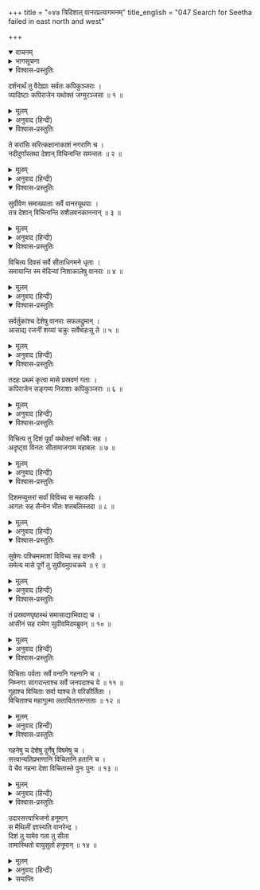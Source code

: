 +++
title = "०४७ त्रिदिशात् वानरप्रत्यागमनम्"
title_english = "047 Search for Seetha failed in east north and west"

+++
<details open><summary>वाचनम्</summary>
<div caption="श्रीराम-हरिसीताराममूर्ति-घनपाठिभ्यां वचनम्" class="audioEmbed" src="https://archive.org/download/Ramayana-recitation-Sriram-harisItArAmamUrti-Ghanapaati-v2/Kanda_4/Kanda_4_KSK-047-Thridigbhyaha_Vanara_Prathyagamanam.mp3"></div>
</details>

<details><summary>भागसूचना</summary>

47. पूर्व आदि तीन दिशाओंमें गये हुए वानरोंका निराश होकर लौट आना
</details>

<details open><summary>विश्वास-प्रस्तुतिः</summary>

दर्शनार्थं तु वैदेह्याः सर्वतः कपिकुञ्जराः ।  
व्यादिष्टाः कपिराजेन यथोक्तं जग्मुरञ्जसा ॥ १ ॥
</details>

<details><summary>मूलम्</summary>

दर्शनार्थं तु वैदेह्याः सर्वतः कपिकुञ्जराः ।  
व्यादिष्टाः कपिराजेन यथोक्तं जग्मुरञ्जसा ॥ १ ॥
</details>

<details><summary>अनुवाद (हिन्दी)</summary>

वानरराजके द्वारा समस्त दिशाओंकी ओर जानेकी आज्ञा पाकर वे सभी श्रेष्ठ वानर, जिनके लिये जिस ओर जानेका आदेश मिला था उसी ओर विदेहकुमारी सीताका पता लगानेके लिये उत्साहपूर्वक चल दिये ॥ १ ॥
</details>

<details open><summary>विश्वास-प्रस्तुतिः</summary>

ते सरांसि सरित्कक्षानाकाशं नगराणि च ।  
नदीदुर्गांस्तथा देशान् विचिन्वन्ति समन्ततः ॥ २ ॥
</details>

<details><summary>मूलम्</summary>

ते सरांसि सरित्कक्षानाकाशं नगराणि च ।  
नदीदुर्गांस्तथा देशान् विचिन्वन्ति समन्ततः ॥ २ ॥
</details>

<details><summary>अनुवाद (हिन्दी)</summary>

वे सरोवरों, सरिताओं, लतामण्डपों, खुले स्थानों और नगरोंमें तथा नदियोंके कारण दुर्गम प्रदेशोंमें सब ओर घूम-फिरकर सीताकी खोज करने लगे ॥ २ ॥
</details>

<details open><summary>विश्वास-प्रस्तुतिः</summary>

सुग्रीवेण समाख्याताः सर्वे वानरयूथपाः ।  
तत्र देशान् विचिन्वन्ति सशैलवनकाननान् ॥ ३ ॥
</details>

<details><summary>मूलम्</summary>

सुग्रीवेण समाख्याताः सर्वे वानरयूथपाः ।  
तत्र देशान् विचिन्वन्ति सशैलवनकाननान् ॥ ३ ॥
</details>

<details><summary>अनुवाद (हिन्दी)</summary>

सुग्रीवने जिन्हें आज्ञा दी थी, वे सभी वानरयूथपति अपनी-अपनी दिशाओंके पर्वत, वन और काननोंसहित सम्पूर्ण देशोंकी छानबीन करने लगे ॥ ३ ॥
</details>

<details open><summary>विश्वास-प्रस्तुतिः</summary>

विचित्य दिवसं सर्वे सीताधिगमने धृताः ।  
समायान्ति स्म मेदिन्यां निशाकालेषु वानराः ॥ ४ ॥
</details>

<details><summary>मूलम्</summary>

विचित्य दिवसं सर्वे सीताधिगमने धृताः ।  
समायान्ति स्म मेदिन्यां निशाकालेषु वानराः ॥ ४ ॥
</details>

<details><summary>अनुवाद (हिन्दी)</summary>

सीताजीका पता लगानेकी निश्चित इच्छा मनमें लिये वे सब वानर दिनभर इधर-उधर अन्वेषण करते और रातके समय किसी नियत स्थानपर एकत्र हो जाते थे ॥
</details>

<details open><summary>विश्वास-प्रस्तुतिः</summary>

सर्वर्तुकांश्च देशेषु वानराः सफलद्रुमान् ।  
आसाद्य रजनीं शय्यां चक्रुः सर्वेष्वहःसु ते ॥ ५ ॥
</details>

<details><summary>मूलम्</summary>

सर्वर्तुकांश्च देशेषु वानराः सफलद्रुमान् ।  
आसाद्य रजनीं शय्यां चक्रुः सर्वेष्वहःसु ते ॥ ५ ॥
</details>

<details><summary>अनुवाद (हिन्दी)</summary>

सारे दिन भिन्न-भिन्न देशोंमें घूम-फिरकर वे वानर सभी ऋतुओंमें फल देनेवाले वृक्षोंके पास जाकर रातको वहीं सोया अथवा विश्राम किया करते थे ॥ ५ ॥
</details>

<details open><summary>विश्वास-प्रस्तुतिः</summary>

तदहः प्रथमं कृत्वा मासे प्रस्रवणं गताः ।  
कपिराजेन सङ्गम्य निराशाः कपिकुञ्जराः ॥ ६ ॥
</details>

<details><summary>मूलम्</summary>

तदहः प्रथमं कृत्वा मासे प्रस्रवणं गताः ।  
कपिराजेन सङ्गम्य निराशाः कपिकुञ्जराः ॥ ६ ॥
</details>

<details><summary>अनुवाद (हिन्दी)</summary>

जानेके दिनको पहला दिन मानकर एक मास पूर्ण होनेतक वे श्रेष्ठ वानर निराश हो लौट आये और कपिराज सुग्रीवसे मिलकर प्रस्रवणगिरिपर ठहर गये ॥ ६ ॥
</details>

<details open><summary>विश्वास-प्रस्तुतिः</summary>

विचित्य तु दिशं पूर्वां यथोक्तां सचिवैः सह ।  
अदृष्ट्वा विनतः सीतामाजगाम महाबलः ॥ ७ ॥
</details>

<details><summary>मूलम्</summary>

विचित्य तु दिशं पूर्वां यथोक्तां सचिवैः सह ।  
अदृष्ट्वा विनतः सीतामाजगाम महाबलः ॥ ७ ॥
</details>

<details><summary>अनुवाद (हिन्दी)</summary>

महाबली विनत अपने मन्त्रियोंके साथ पहले बताये अनुसार पूर्व दिशामें खोज करके वहाँ सीताको न पाकर किष्किन्धा लौट आये ॥ ७ ॥
</details>

<details open><summary>विश्वास-प्रस्तुतिः</summary>

दिशमप्युत्तरां सर्वां विविच्य स महाकपिः ।  
आगतः सह सैन्येन भीतः शतबलिस्तदा ॥ ८ ॥
</details>

<details><summary>मूलम्</summary>

दिशमप्युत्तरां सर्वां विविच्य स महाकपिः ।  
आगतः सह सैन्येन भीतः शतबलिस्तदा ॥ ८ ॥
</details>

<details><summary>अनुवाद (हिन्दी)</summary>

महाकपि शतबलि सारी उत्तर दिशाकी छानबीन करके भयभीत हो तत्काल सेनासहित किष्किन्धा आ गये ॥
</details>

<details open><summary>विश्वास-प्रस्तुतिः</summary>

सुषेणः पश्चिमामाशां विविच्य सह वानरैः ।  
समेत्य मासे पूर्णे तु सुग्रीवमुपचक्रमे ॥ ९ ॥
</details>

<details><summary>मूलम्</summary>

सुषेणः पश्चिमामाशां विविच्य सह वानरैः ।  
समेत्य मासे पूर्णे तु सुग्रीवमुपचक्रमे ॥ ९ ॥
</details>

<details><summary>अनुवाद (हिन्दी)</summary>

वानरोंसहित सुषेण भी पश्चिम दिशाका अनुसंधान करके वहाँ सीताको न पाकर एक मास पूर्ण होनेपर सुग्रीवके पास चले आये ॥ ९ ॥
</details>

<details open><summary>विश्वास-प्रस्तुतिः</summary>

तं प्रस्रवणपृष्ठस्थं समासाद्याभिवाद्य च ।  
आसीनं सह रामेण सुग्रीवमिदमब्रुवन् ॥ १० ॥
</details>

<details><summary>मूलम्</summary>

तं प्रस्रवणपृष्ठस्थं समासाद्याभिवाद्य च ।  
आसीनं सह रामेण सुग्रीवमिदमब्रुवन् ॥ १० ॥
</details>

<details><summary>अनुवाद (हिन्दी)</summary>

प्रस्रवणगिरिपर श्रीरामचन्द्रजीके साथ बैठे हुए सुग्रीवके पास आकर सब वानरोंने उन्हें प्रणाम किया और इस प्रकार कहा— ॥ १० ॥
</details>

<details open><summary>विश्वास-प्रस्तुतिः</summary>

विचिताः पर्वताः सर्वे वनानि गहनानि च ।  
निम्नगाः सागरान्ताश्च सर्वे जनपदाश्च ये ॥ ११ ॥  
गुहाश्च विचिताः सर्वा याश्च ते परिकीर्तिताः ।  
विचिताश्च महागुल्मा लताविततसन्तताः ॥ १२ ॥
</details>

<details><summary>मूलम्</summary>

विचिताः पर्वताः सर्वे वनानि गहनानि च ।  
निम्नगाः सागरान्ताश्च सर्वे जनपदाश्च ये ॥ ११ ॥  
गुहाश्च विचिताः सर्वा याश्च ते परिकीर्तिताः ।  
विचिताश्च महागुल्मा लताविततसन्तताः ॥ १२ ॥
</details>

<details><summary>अनुवाद (हिन्दी)</summary>

‘राजन्! हमने समस्त पर्वत, घने जंगल, समुद्रपर्यन्त नदियाँ, सम्पूर्ण देश, आपकी बतायी हुई सारी गुफाएँ तथा लतावितानसे व्याप्त हुई झाड़ियाँ भी खोज डालीं ॥
</details>

<details open><summary>विश्वास-प्रस्तुतिः</summary>

गहनेषु च देशेषु दुर्गेषु विषमेषु च ।  
सत्त्वान्यतिप्रमाणानि विचितानि हतानि च ।  
ये चैव गहना देशा विचितास्ते पुनः पुनः ॥ १३ ॥
</details>

<details><summary>मूलम्</summary>

गहनेषु च देशेषु दुर्गेषु विषमेषु च ।  
सत्त्वान्यतिप्रमाणानि विचितानि हतानि च ।  
ये चैव गहना देशा विचितास्ते पुनः पुनः ॥ १३ ॥
</details>

<details><summary>अनुवाद (हिन्दी)</summary>

‘घने वनों, विभिन्न देशों, दुर्गम स्थानों और ऊँची-ऊँची भूमियोंमें भी ढूँढ़ा है । बड़े-बड़े प्राणियोंकी भी तलाशी ली और उन्हें मार डाला । जो-जो प्रदेश घने और दुर्गम जान पड़े, वहाँ बारंबार खोज की (किंतु कहीं भी सीताजीका पता न लगा) ॥ १३ ॥
</details>

<details open><summary>विश्वास-प्रस्तुतिः</summary>

उदारसत्त्वाभिजनो हनूमान्  
स मैथिलीं ज्ञास्यति वानरेन्द्र ।  
दिशं तु यामेव गता तु सीता  
तामास्थितो वायुसुतो हनूमान् ॥ १४ ॥
</details>

<details><summary>मूलम्</summary>

उदारसत्त्वाभिजनो हनूमान्  
स मैथिलीं ज्ञास्यति वानरेन्द्र ।  
दिशं तु यामेव गता तु सीता  
तामास्थितो वायुसुतो हनूमान् ॥ १४ ॥
</details>

<details><summary>अनुवाद (हिन्दी)</summary>

‘वानरराज! वायुपुत्र हनुमान् परम शक्तिमान् और कुलीन हैं । वे ही मिथिलेशकुमारीका पता लगा सकेंगे; क्योंकि वे उसी दिशामें गये हैं, जिधर सीता गयी हैं’ ॥ १४ ॥
</details>

<details><summary>समाप्तिः</summary>

इत्यार्षे श्रीमद्रामायणे वाल्मीकीये आदिकाव्ये किष्किन्धाकाण्डे सप्तचत्वारिंशः सर्गः ॥ ४७ ॥  
इस प्रकार श्रीवाल्मीकिनिर्मित आर्षरामायण आदिकाव्यके किष्किन्धाकाण्डमें सैंतालीसवाँ सर्ग पूरा हुआ ॥ ४७ ॥
</details>

